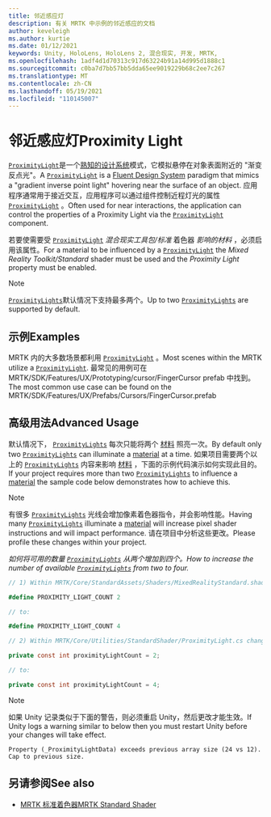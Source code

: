 ```yaml
---
title: 邻近感应灯
description: 有关 MRTK 中示例的邻近感应的文档
author: keveleigh
ms.author: kurtie
ms.date: 01/12/2021
keywords: Unity, HoloLens, HoloLens 2, 混合现实, 开发, MRTK,
ms.openlocfilehash: 1adf4d1d70313c917d63224b91a14d995d1888c1
ms.sourcegitcommit: c0ba7d7bb57bb5dda65ee9019229b68c2ee7c267
ms.translationtype: MT
ms.contentlocale: zh-CN
ms.lasthandoff: 05/19/2021
ms.locfileid: "110145007"
---
```

# <a name="proximity-light"></a><span data-ttu-id="cdc30-104">邻近感应灯</span><span class="sxs-lookup"><span data-stu-id="cdc30-104">Proximity Light</span></span>

<span data-ttu-id="cdc30-105">[`ProximityLight`](xref:Microsoft.MixedReality.Toolkit.Utilities.ProximityLight)是一个[熟知的设计系统](https://www.microsoft.com/design/fluent/)模式，它模拟悬停在对象表面附近的 "渐变反点光"。</span><span class="sxs-lookup"><span data-stu-id="cdc30-105">A [`ProximityLight`](xref:Microsoft.MixedReality.Toolkit.Utilities.ProximityLight) is a [Fluent Design System](https://www.microsoft.com/design/fluent/) paradigm that mimics a "gradient inverse point light" hovering near the surface of an object.</span></span> <span data-ttu-id="cdc30-106">应用程序通常用于接近交互，应用程序可以通过组件控制近程灯光的属性 [`ProximityLight`](xref:Microsoft.MixedReality.Toolkit.Utilities.ProximityLight) 。</span><span class="sxs-lookup"><span data-stu-id="cdc30-106">Often used for near interactions, the application can control the properties of a Proximity Light via the [`ProximityLight`](xref:Microsoft.MixedReality.Toolkit.Utilities.ProximityLight) component.</span></span>

<span data-ttu-id="cdc30-107">若要使需要受 [`ProximityLight`](xref:Microsoft.MixedReality.Toolkit.Utilities.ProximityLight) *混合现实工具包/标准* 着色器 *影响的材料* ，必须启用该属性。</span><span class="sxs-lookup"><span data-stu-id="cdc30-107">For a material to be influenced by a [`ProximityLight`](xref:Microsoft.MixedReality.Toolkit.Utilities.ProximityLight) the *Mixed Reality Toolkit/Standard* shader must be used and the *Proximity Light* property must be enabled.</span></span>

> [!NOTE]
> <span data-ttu-id="cdc30-108">[`ProximityLights`](xref:Microsoft.MixedReality.Toolkit.Utilities.ProximityLight)默认情况下支持最多两个。</span><span class="sxs-lookup"><span data-stu-id="cdc30-108">Up to two [`ProximityLights`](xref:Microsoft.MixedReality.Toolkit.Utilities.ProximityLight) are supported by default.</span></span>

## <a name="examples"></a><span data-ttu-id="cdc30-109">示例</span><span class="sxs-lookup"><span data-stu-id="cdc30-109">Examples</span></span>

<span data-ttu-id="cdc30-110">MRTK 内的大多数场景都利用 [`ProximityLight`](xref:Microsoft.MixedReality.Toolkit.Utilities.ProximityLight) 。</span><span class="sxs-lookup"><span data-stu-id="cdc30-110">Most scenes within the MRTK utilize a [`ProximityLight`](xref:Microsoft.MixedReality.Toolkit.Utilities.ProximityLight).</span></span> <span data-ttu-id="cdc30-111">最常见的用例可在 MRTK/SDK/Features/UX/Prototyping/cursor/FingerCursor prefab 中找到。</span><span class="sxs-lookup"><span data-stu-id="cdc30-111">The most common use case can be found on the MRTK/SDK/Features/UX/Prefabs/Cursors/FingerCursor.prefab</span></span>

## <a name="advanced-usage"></a><span data-ttu-id="cdc30-112">高级用法</span><span class="sxs-lookup"><span data-stu-id="cdc30-112">Advanced Usage</span></span>

<span data-ttu-id="cdc30-113">默认情况下， [`ProximityLights`](xref:Microsoft.MixedReality.Toolkit.Utilities.ProximityLight) 每次只能将两个 [材料](https://docs.unity3d.com/ScriptReference/Material.html) 照亮一次。</span><span class="sxs-lookup"><span data-stu-id="cdc30-113">By default only two [`ProximityLights`](xref:Microsoft.MixedReality.Toolkit.Utilities.ProximityLight) can illuminate a [material](https://docs.unity3d.com/ScriptReference/Material.html) at a time.</span></span> <span data-ttu-id="cdc30-114">如果项目需要两个以上的 [`ProximityLights`](xref:Microsoft.MixedReality.Toolkit.Utilities.ProximityLight) 内容来影响 [材料](https://docs.unity3d.com/ScriptReference/Material.html) ，下面的示例代码演示如何实现此目的。</span><span class="sxs-lookup"><span data-stu-id="cdc30-114">If your project requires more than two [`ProximityLights`](xref:Microsoft.MixedReality.Toolkit.Utilities.ProximityLight) to influence a [material](https://docs.unity3d.com/ScriptReference/Material.html) the sample code below demonstrates how to achieve this.</span></span>

> [!NOTE]
> <span data-ttu-id="cdc30-115">有很多 [`ProximityLights`](xref:Microsoft.MixedReality.Toolkit.Utilities.ProximityLight) 光线[](https://docs.unity3d.com/ScriptReference/Material.html)会增加像素着色器指令，并会影响性能。</span><span class="sxs-lookup"><span data-stu-id="cdc30-115">Having many [`ProximityLights`](xref:Microsoft.MixedReality.Toolkit.Utilities.ProximityLight) illuminate a [material](https://docs.unity3d.com/ScriptReference/Material.html) will increase pixel shader instructions and will impact performance.</span></span> <span data-ttu-id="cdc30-116">请在项目中分析这些更改。</span><span class="sxs-lookup"><span data-stu-id="cdc30-116">Please profile these changes within your project.</span></span>

<span data-ttu-id="cdc30-117">*如何将可用的数量 [`ProximityLights`](xref:Microsoft.MixedReality.Toolkit.Utilities.ProximityLight) 从两个增加到四个。*</span><span class="sxs-lookup"><span data-stu-id="cdc30-117">*How to increase the number of available [`ProximityLights`](xref:Microsoft.MixedReality.Toolkit.Utilities.ProximityLight) from two to four.*</span></span>

```C#
// 1) Within MRTK/Core/StandardAssets/Shaders/MixedRealityStandard.shader change:

#define PROXIMITY_LIGHT_COUNT 2

// to:

#define PROXIMITY_LIGHT_COUNT 4

// 2) Within MRTK/Core/Utilities/StandardShader/ProximityLight.cs change:

private const int proximityLightCount = 2;

// to:

private const int proximityLightCount = 4;
```

> [!NOTE]
> <span data-ttu-id="cdc30-118">如果 Unity 记录类似于下面的警告，则必须重启 Unity，然后更改才能生效。</span><span class="sxs-lookup"><span data-stu-id="cdc30-118">If Unity logs a warning similar to below then you must restart Unity before your changes will take effect.</span></span>
>
>`Property (_ProximityLightData) exceeds previous array size (24 vs 12). Cap to previous size.`

## <a name="see-also"></a><span data-ttu-id="cdc30-119">另请参阅</span><span class="sxs-lookup"><span data-stu-id="cdc30-119">See also</span></span>

* [<span data-ttu-id="cdc30-120">MRTK 标准着色器</span><span class="sxs-lookup"><span data-stu-id="cdc30-120">MRTK Standard Shader</span></span>](mrtk-standard-shader.md)

